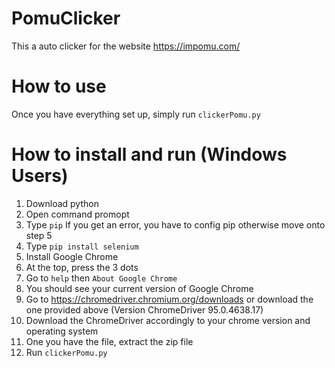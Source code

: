 # PomuClicker
This a auto clicker for the website https://impomu.com/


# How to use
Once you have everything set up, simply run `clickerPomu.py`


# How to install and run (Windows Users)
1. Download python
2. Open command promopt
3. Type `pip` If you get an error, you have to config pip otherwise move onto step 5
4. Type `pip install selenium`
5. Install Google Chrome
6. At the top, press the 3 dots
7. Go to `help` then `About Google Chrome`
8. You should see your current version of Google Chrome
9. Go to https://chromedriver.chromium.org/downloads or download the one provided above (Version ChromeDriver 95.0.4638.17)
10. Download the ChromeDriver accordingly to your chrome version and operating system
11. One you have the file, extract the zip file
12. Run `clickerPomu.py`
